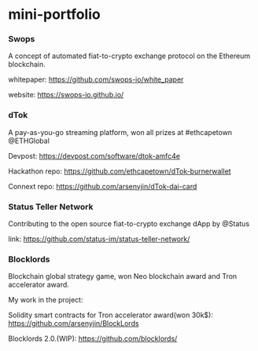 # mini-portfolio

### Swops 

A concept of automated fiat-to-crypto exchange protocol on the Ethereum blockchain. 

whitepaper: https://github.com/swops-io/white_paper 

website: https://swops-io.github.io/

### dTok

A pay-as-you-go streaming platform, won all prizes at #ethcapetown @ETHGlobal

Devpost: https://devpost.com/software/dtok-amfc4e

Hackathon repo: https://github.com/ethcapetown/dTok-burnerwallet
  
Connext repo: https://github.com/arsenyjin/dTok-dai-card

### Status Teller Network

Contributing to the open source fiat-to-crypto exchange dApp by @Status

link: https://github.com/status-im/status-teller-network/

### Blocklords

Blockchain global strategy game, won Neo blockchain award and Tron accelerator award.

My work in the project:

Solidity smart contracts for Tron accelerator award(won 30k$): https://github.com/arsenyjin/BlockLords

Blocklords 2.0.(WIP): https://github.com/blocklords/
